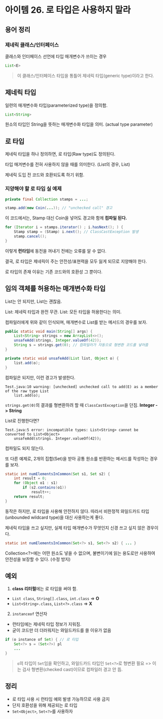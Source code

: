 # 아이템 26. 로 타입은 사용하지 말라

## 용어 정리

### 제네릭 클래스/인터페이스

클래스와 인터페이스 선언에 타입 매개변수가 쓰이는 경우

```java
List<E>
```

> 이 클래스/인터페이스 타입을 통틀어 제네릭 타입(generic type)이라고 한다.

## 제네릭 타입

일련의 매개변수화 타입(parameterized type)을 정의함.

```java
List<String>
```

원소의 타입인 String을 뜻하는 매개변수화 타입을 의미. (actual type parameter)

## 로 타입

제네릭 타입을 하나 정의하면, 로 타입(Raw type)도 정의된다.

타입 매겨변수를 전혀 사용하지 않을 때를 의미한다. (List<String>의 경우, List)

제네릭 도입 전 코드와 호환되도록 하기 위함.

### 지양해야 할 로 타입 실 예제

```java
private final Collection stamps = ...;

stamp.add(new Coin(...)); // "unchecked call" 경고
```

이 코드에서는, Stamp 대신 Coin을 넣어도 경고와 함께 **컴파일 된다.**

```java
for (Iterator i = stamps.iterator() ; i.hasNext(); ) {
    Stamp stamp = (Stamp) i.next(); // ClassCastException 발생
    stamp.cancel();
}
```

이렇게 **런타임**에 동전을 꺼내기 전에는 오류를 알 수 없다.

결국, 로 타입은 제네릭이 주는 안전성/표현력을 모두 잃게 되므로 지양해야 한다.

로 타입의 존재 이유는 기존 코드와의 호환성 그 뿐이다.

## 임의 객체를 허용하는 매개변수화 타입

List는 안 되지만, List<Object>는 괜찮음.

List: 제네릭 타입과 완전 무관.
List<Object>: 모든 타입을 허용한다는 의미.

컴파일러에게 위와 같이 인식되며, 매개변수로 List를 받는 메서드의 경우를 보자.

```java
public static void main(String[] args) {
    List<String> strings = new ArrayList<>();
    unsafeAdd(strings, Integer.valueOf(42));
    String s = strings.get(0); // 컴파일러가 자동으로 형변환 코드를 넣어줌
}

private static void unsafeAdd(List list, Object o) {
    list.add(o);
}
```

컴파일은 되지만, 이런 경고가 발생한다.

```shell
Test.java:10 warning: [unchecked] unchecked call to add(E) as a member of the raw type List
    list.add(o);
```

`strings.get(0)`의 결과를 형변환하려 할 때 `ClassCastException`을 던짐. **Integer -> String**

List<Object>로 진행한다면?

```shell
Test.java:5 error: incompatible types: List<String> cannot be converted to List<Object>
    unsafeAdd(strings. Integer.valueOf(42));
```

컴파일도 되지 않는다.

또 다른 예제로, 2개의 집합(Set)을 받아 공통 원소를 반환하는 메서드를 작성하는 경우를 보자.

```java
static int numElementsInCommon(Set s1, Set s2) {
    int result = 0;
    for (Object o1 : s1)
        if (s2.contains(o1))
            result++;
    return result;
}
```

동작은 하지만, 로 타입을 사용해 안전하지 않다. 따라서 비한정적 와일드카드 타입(unbounded wildcard type)을 대신 사용하는게 좋다.

제네릭 타입을 쓰고 싶지만, 실제 타입 매개변수가 무엇인지 신경 쓰고 싶지 않은 경우이다.

```java
static int numElementsInCommon(Set<?> s1, Set<?> s2) { ... }
```

Collection<?>에는 어떤 원소도 넣을 수 없으며, 불변이기에 읽는 용도로만 사용하여 안전성을 보장할 수 있다. (수정 방지)

## 예외

1. **class 리터럴**에는 로 타입을 써야 함.

- `List class`, `String[].class`, `int.class` => **O**
- `List<String>.class`, `List<?>.class` => **X**

2. `instanceof` 연산자

- 런타임에는 제네릭 타입 정보가 지워짐.
- 굳이 코드만 더 더러워지는 와일드카드를 쓸 이유가 없음

```java
if (o instance of Set) { // 로 타입
    Set<?> s = (Set<?>) pl
    ...
}
```

> `o`의 타입이 `Set`임을 확인하고, 와일드카드 타입인 `Set<?>`로 형변환 필요 => 이는 검사 형변환(checked cast)이므로 컴파일러 경고 안 뜸.

## 정리

- 로 타입 사용 시 런타임 예외 발생 가능하므로 사용 금지
- 단지 호환성을 위해 제공되는 로 타입
- `Set<Object>`, `Set<?>`를 사용하자
